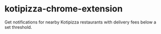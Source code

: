 # kotipizza-chrome-extension
Get notifications for nearby Kotipizza restaurants with delivery fees below a set threshold.
